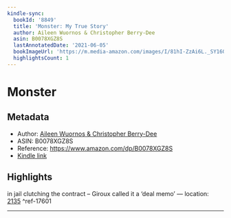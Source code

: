 ```yaml
---
kindle-sync:
  bookId: '8849'
  title: 'Monster: My True Story'
  author: Aileen Wuornos & Christopher Berry-Dee
  asin: B0078XGZ8S
  lastAnnotatedDate: '2021-06-05'
  bookImageUrl: 'https://m.media-amazon.com/images/I/81hI-ZzAi6L._SY160.jpg'
  highlightsCount: 1
---
```

# Monster
## Metadata
* Author: [Aileen Wuornos & Christopher Berry-Dee](https://www.amazon.comundefined)
* ASIN: B0078XGZ8S
* Reference: https://www.amazon.com/dp/B0078XGZ8S
* [Kindle link](kindle://book?action=open&asin=B0078XGZ8S)

## Highlights
in jail clutching the contract – Giroux called it a ‘deal memo’ — location: [2135](kindle://book?action=open&asin=B0078XGZ8S&location=2135) ^ref-17601

---
